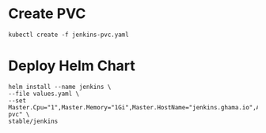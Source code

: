 # Create PVC

```
kubectl create -f jenkins-pvc.yaml
```

# Deploy Helm Chart

```
helm install --name jenkins \
--file values.yaml \
--set Master.Cpu="1",Master.Memory="1Gi",Master.HostName="jenkins.ghama.io",Agent.Cpu="1",Agent.Memory="1Gi",Persistence.Enabled=true,Persistence.ExistingClaim="jenkins-pvc" \
stable/jenkins
```
